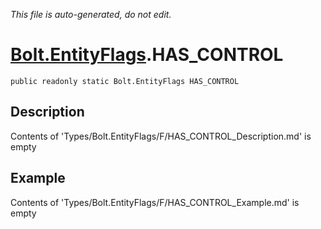*This file is auto-generated, do not edit.*

# [Bolt.EntityFlags](Types/Bolt.EntityFlags.md).HAS_CONTROL
`public readonly static Bolt.EntityFlags HAS_CONTROL`
## Description
Contents of 'Types/Bolt.EntityFlags/F/HAS_CONTROL_Description.md' is empty
## Example
Contents of 'Types/Bolt.EntityFlags/F/HAS_CONTROL_Example.md' is empty
